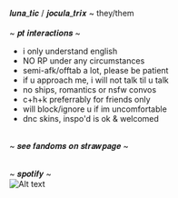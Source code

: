 𝒍𝒖𝒏𝒂_𝒕𝒊𝒄 / 𝒋𝒐𝒄𝒖𝒍𝒂_𝒕𝒓𝒊𝒙 ~ they/them <br/>
<br/>
~ 𝒑𝒕 𝒊𝒏𝒕𝒆𝒓𝒂𝒄𝒕𝒊𝒐𝒏𝒔 ~ <br/>
- i only understand english
- NO RP under any circumstances
- semi-afk/offtab a lot, please be patient
- if u approach me, i will not talk til u talk
- no ships, romantics or nsfw convos
- c+h+k preferrably for friends only
- will block/ignore u if im uncomfortable
- dnc skins, inspo'd is ok & welcomed
<br/>
~ 𝒔𝒆𝒆 𝒇𝒂𝒏𝒅𝒐𝒎𝒔 𝒐𝒏 𝒔𝒕𝒓𝒂𝒘𝒑𝒂𝒈𝒆 ~ <br/>
<br/>

~ 𝒔𝒑𝒐𝒕𝒊𝒇𝒚 ~ <br/>
![Alt text](https://spotify-recently-played-readme.vercel.app/api?user=luna_tic1216)

